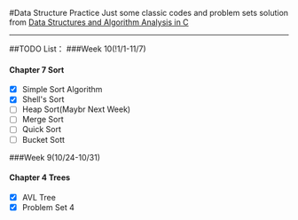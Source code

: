 #Data Structure Practice
Just some classic codes and problem sets solution from [Data Structures and Algorithm Analysis in C](http://book.douban.com/subject/1139426/)    

---

##TODO List：
###Week 10(!1/1-11/7)
#### Chapter 7 Sort
- [x] Simple Sort Algorithm
- [x] Shell's Sort
- [ ] Heap Sort(Maybr Next Week)
- [ ] Merge Sort
- [ ] Quick Sort
- [ ] Bucket Sott

###Week 9(10/24-10/31)
#### Chapter 4 Trees
- [x]   AVL Tree  
- [x]   Problem Set 4